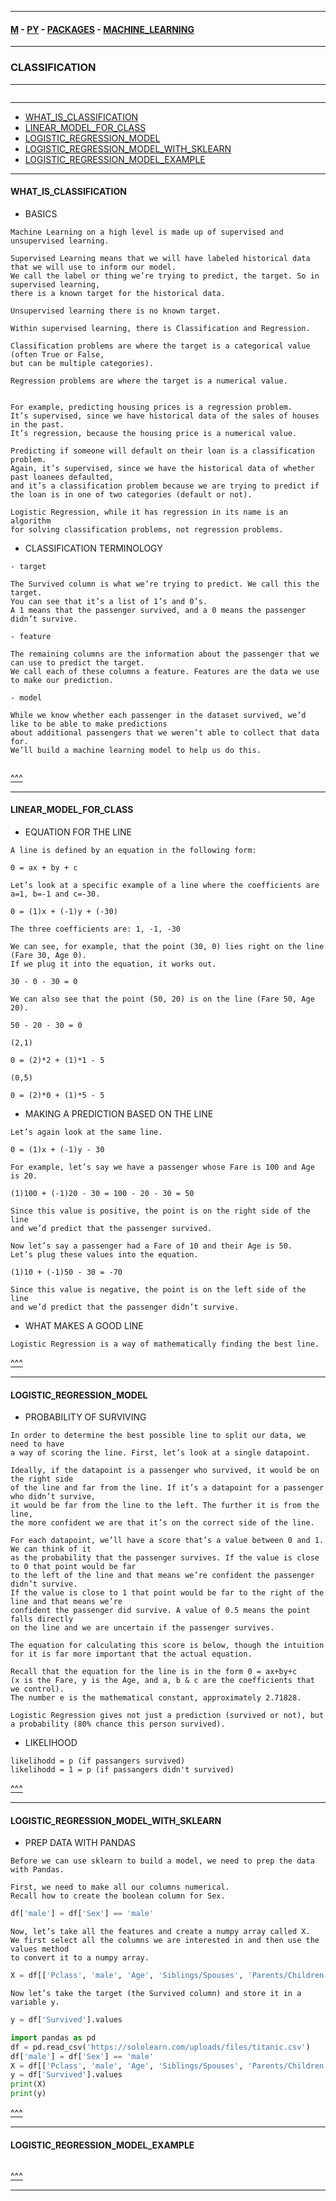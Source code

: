 
---

#### [M](https://github.com/ttltrk/TTT/blob/master/menu.md) - [PY](https://github.com/ttltrk/TTT/blob/master/PY/PY.md) - [PACKAGES](https://github.com/ttltrk/TTT/blob/master/PY/PACKAGES/PACKAGES.md) - [MACHINE_LEARNING](https://github.com/ttltrk/TTT/blob/master/PY/PACKAGES/MACHINE_LEARNING/MACHINE_LEARNING.md)

---

### CLASSIFICATION

---

```

```

---

* [WHAT_IS_CLASSIFICATION](#WHAT_IS_CLASSIFICATION)
* [LINEAR_MODEL_FOR_CLASS](#LINEAR_MODEL_FOR_CLASS)
* [LOGISTIC_REGRESSION_MODEL](#LOGISTIC_REGRESSION_MODEL)
* [LOGISTIC_REGRESSION_MODEL_WITH_SKLEARN](#LOGISTIC_REGRESSION_MODEL_WITH_SKLEARN)
* [LOGISTIC_REGRESSION_MODEL_EXAMPLE](#LOGISTIC_REGRESSION_MODEL_EXAMPLE)

---

#### WHAT_IS_CLASSIFICATION

- BASICS

```
Machine Learning on a high level is made up of supervised and unsupervised learning.
```

```
Supervised Learning means that we will have labeled historical data that we will use to inform our model.
We call the label or thing we’re trying to predict, the target. So in supervised learning,
there is a known target for the historical data.

Unsupervised learning there is no known target.
```

```
Within supervised learning, there is Classification and Regression.

Classification problems are where the target is a categorical value (often True or False,
but can be multiple categories).

Regression problems are where the target is a numerical value.
```

```

For example, predicting housing prices is a regression problem.
It’s supervised, since we have historical data of the sales of houses in the past.
It’s regression, because the housing price is a numerical value.

Predicting if someone will default on their loan is a classification problem.
Again, it’s supervised, since we have the historical data of whether past loanees defaulted,
and it’s a classification problem because we are trying to predict if
the loan is in one of two categories (default or not).
```

```
Logistic Regression, while it has regression in its name is an algorithm
for solving classification problems, not regression problems.
```

- CLASSIFICATION TERMINOLOGY

```
- target

The Survived column is what we’re trying to predict. We call this the target.
You can see that it’s a list of 1’s and 0’s.
A 1 means that the passenger survived, and a 0 means the passenger didn’t survive.

- feature

The remaining columns are the information about the passenger that we can use to predict the target.
We call each of these columns a feature. Features are the data we use to make our prediction.

- model

While we know whether each passenger in the dataset survived, we’d like to be able to make predictions
about additional passengers that we weren’t able to collect that data for.
We’ll build a machine learning model to help us do this.
```

```py

```

[^^^](#CLASSIFICATION)

---

#### LINEAR_MODEL_FOR_CLASS

- EQUATION FOR THE LINE

```
A line is defined by an equation in the following form:

0 = ax + by + c
```

```
Let’s look at a specific example of a line where the coefficients are a=1, b=-1 and c=-30.

0 = (1)x + (-1)y + (-30)

The three coefficients are: 1, -1, -30

We can see, for example, that the point (30, 0) lies right on the line (Fare 30, Age 0).
If we plug it into the equation, it works out.

30 - 0 - 30 = 0

We can also see that the point (50, 20) is on the line (Fare 50, Age 20).

50 - 20 - 30 = 0
```

```
(2,1)

0 = (2)*2 + (1)*1 - 5

(0,5)

0 = (2)*0 + (1)*5 - 5
```

- MAKING A PREDICTION BASED ON THE LINE

```
Let’s again look at the same line.

0 = (1)x + (-1)y - 30

For example, let’s say we have a passenger whose Fare is 100 and Age is 20.

(1)100 + (-1)20 - 30 = 100 - 20 - 30 = 50

Since this value is positive, the point is on the right side of the line
and we’d predict that the passenger survived.
```

```
Now let’s say a passenger had a Fare of 10 and their Age is 50.
Let’s plug these values into the equation.

(1)10 + (-1)50 - 30 = -70

Since this value is negative, the point is on the left side of the line
and we’d predict that the passenger didn’t survive.
```

- WHAT MAKES A GOOD LINE

```
Logistic Regression is a way of mathematically finding the best line.
```

[^^^](#CLASSIFICATION)

---

#### LOGISTIC_REGRESSION_MODEL

- PROBABILITY OF SURVIVING

```
In order to determine the best possible line to split our data, we need to have
a way of scoring the line. First, let’s look at a single datapoint.

Ideally, if the datapoint is a passenger who survived, it would be on the right side
of the line and far from the line. If it’s a datapoint for a passenger who didn’t survive,
it would be far from the line to the left. The further it is from the line,
the more confident we are that it’s on the correct side of the line.
```

```
For each datapoint, we’ll have a score that’s a value between 0 and 1. We can think of it
as the probability that the passenger survives. If the value is close to 0 that point would be far
to the left of the line and that means we’re confident the passenger didn’t survive.
If the value is close to 1 that point would be far to the right of the line and that means we’re
confident the passenger did survive. A value of 0.5 means the point falls directly
on the line and we are uncertain if the passenger survives.

The equation for calculating this score is below, though the intuition
for it is far more important that the actual equation.

Recall that the equation for the line is in the form 0 = ax+by+c
(x is the Fare, y is the Age, and a, b & c are the coefficients that we control).
The number e is the mathematical constant, approximately 2.71828.
```

```
Logistic Regression gives not just a prediction (survived or not), but a probability (80% chance this person survived).
```

- LIKELIHOOD

```
likelihodd = p (if passangers survived)
likelihodd = 1 = p (if passangers didn't survived)
```

[^^^](#CLASSIFICATION)

---

#### LOGISTIC_REGRESSION_MODEL_WITH_SKLEARN

- PREP DATA WITH PANDAS

```
Before we can use sklearn to build a model, we need to prep the data with Pandas.
```

```
First, we need to make all our columns numerical.
Recall how to create the boolean column for Sex.
```

```py
df['male'] = df['Sex'] == 'male'
```

```
Now, let’s take all the features and create a numpy array called X.
We first select all the columns we are interested in and then use the values method
to convert it to a numpy array.
```

```py
X = df[['Pclass', 'male', 'Age', 'Siblings/Spouses', 'Parents/Children', 'Fare']].values
```

```
Now let’s take the target (the Survived column) and store it in a variable y.
```

```py
y = df['Survived'].values
```

```py
import pandas as pd
df = pd.read_csv('https://sololearn.com/uploads/files/titanic.csv')
df['male'] = df['Sex'] == 'male'
X = df[['Pclass', 'male', 'Age', 'Siblings/Spouses', 'Parents/Children', 'Fare']].values
y = df['Survived'].values
print(X)
print(y)
```

[^^^](#CLASSIFICATION)

---

#### LOGISTIC_REGRESSION_MODEL_EXAMPLE

```py

```

[^^^](#CLASSIFICATION)

---
